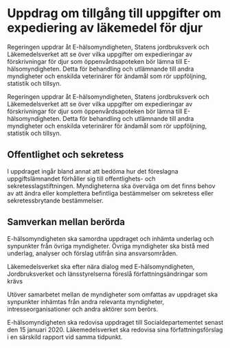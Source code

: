 # Uppdrag om tillgång till uppgifter om expediering av läkemedel för djur

Regeringen uppdrar åt E-hälsomyndigheten, Statens jordbruksverk och Läkemedelsverket att se över vilka uppgifter om expedieringar av förskrivningar för djur som öppenvårdsapoteken bör lämna till E-hälsomyndigheten. Detta för behandling och utlämnande till andra myndigheter och enskilda veterinärer för ändamål som rör uppföljning, statistik och tillsyn.

Regeringen uppdrar åt E-hälsomyndigheten, Statens jordbruksverk och Läkemedelsverket att se över vilka uppgifter om expedieringar av förskrivningar för djur som öppenvårdsapoteken bör lämna till E-hälsomyndigheten. Detta för behandling och utlämnande till andra myndigheter och enskilda veterinärer för ändamål som rör uppföljning, statistik och tillsyn.

## Offentlighet och sekretess

I uppdraget ingår bland annat att bedöma hur det föreslagna uppgiftslämnandet förhåller sig till offentlighets- och sekretesslagstiftningen. Myndigheterna ska överväga om det finns behov av att ändra eller komplettera befintliga bestämmelser om sekretess eller sekretessbrytande bestämmelser.

## Samverkan mellan berörda

E-hälsomyndigheten ska samordna uppdraget och inhämta underlag och synpunkter från övriga myndigheter. Övriga myndigheter ska bistå med underlag, analyser och förslag utifrån sina ansvarsområden.

Läkemedelsverket ska efter nära dialog med E-hälsomyndigheten, Jordbruksverket och länsstyrelserna föreslå författningsändringar som krävs

Utöver samarbetet mellan de myndigheter som omfattas av uppdraget ska synpunkter inhämtas från andra relevanta myndigheter, intresseorganisationer och andra aktörer som berörs.

E-hälsomyndigheten ska redovisa uppdraget till Socialdepartementet senast den 15 januari 2020. Läkemedelsverket ska redovisa sina författningsförslag i en särskild rapport vid samma tidpunkt.
